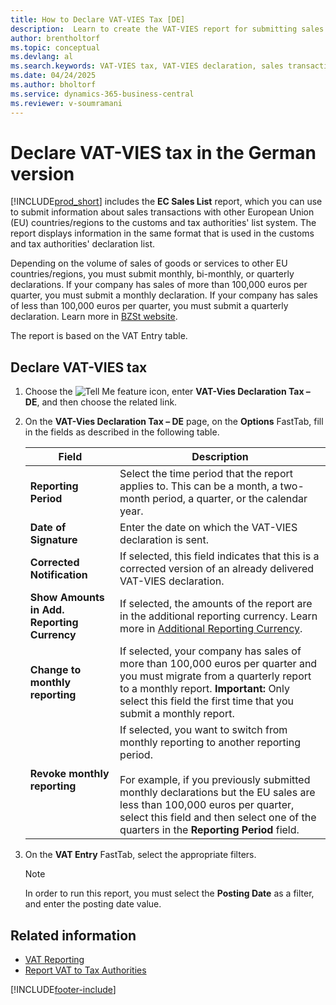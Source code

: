```yaml
---
title: How to Declare VAT-VIES Tax [DE]
description:  Learn to create the VAT-VIES report for submitting sales transaction details with other EU countries or regions.
author: brentholtorf  
ms.topic: conceptual
ms.devlang: al
ms.search.keywords: VAT-VIES tax, VAT-VIES declaration, sales transactions, VAT-VIES declaration report
ms.date: 04/24/2025
ms.author: bholtorf
ms.service: dynamics-365-business-central
ms.reviewer: v-soumramani
---
```


# Declare VAT-VIES tax in the German version

[!INCLUDE[prod_short](../../includes/prod_short.md)] includes the **EC Sales List** report, which you can use to submit information about sales transactions with other European Union (EU) countries/regions to the customs and tax authorities' list system. The report displays information in the same format that is used in the customs and tax authorities' declaration list.  

Depending on the volume of sales of goods or services to other EU countries/regions, you must submit monthly, bi-monthly, or quarterly declarations. If your company has sales of more than 100,000 euros per quarter, you must submit a monthly declaration. If your company has sales of less than 100,000 euros per quarter, you must submit a quarterly declaration. Learn more in [BZSt website](https://go.microsoft.com/fwlink/?LinkId=204368).  

The report is based on the VAT Entry table.  

## Declare VAT-VIES tax  

1. Choose the ![Tell Me feature](../../media/ui-search/search_small.png "Tell me what you want to do") icon, enter **VAT-Vies Declaration Tax – DE**, and then choose the related link.  
1. On the **VAT-Vies Declaration Tax – DE** page, on the **Options** FastTab, fill in the fields as described in the following table.  

    |Field|Description|  
    |---------------------------------|---------------------------------------|  
    |**Reporting Period**|Select the time period that the report applies to. This can be a month, a two-month period, a quarter, or the calendar year.|  
    |**Date of Signature**|Enter the date on which the VAT-VIES declaration is sent.|  
    |**Corrected Notification**|If selected, this field indicates that this is a corrected version of an already delivered VAT-VIES declaration.|  
    |**Show Amounts in Add. Reporting Currency**|If selected, the amounts of the report are in the additional reporting currency. Learn more in [Additional Reporting Currency](../../finance-how-setup-additional-currencies.md).|  
    |**Change to monthly reporting**|If selected, your company has sales of more than 100,000 euros per quarter and you must migrate from a quarterly report to a monthly report. **Important:**  Only select this field the first time that you submit a monthly report.|  
    |**Revoke monthly reporting**|If selected, you want to switch from monthly reporting to another reporting period.<br><br/> For example, if you previously submitted monthly declarations but the EU sales are less than 100,000 euros per quarter, select this field and then select one of the quarters in the **Reporting Period** field.|  

1. On the **VAT Entry** FastTab, select the appropriate filters.  

    > [!NOTE]  
    > In order to run this report, you must select the **Posting Date** as a filter, and enter the posting date value.  

## Related information

- [VAT Reporting](vat-reporting.md)  
- [Report VAT to Tax Authorities](../../finance-how-report-vat.md)  

[!INCLUDE[footer-include](../../includes/footer-banner.md)]
